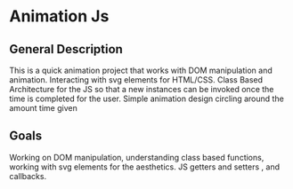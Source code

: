 # Animation Js 

## General Description
This is a quick animation project that works with DOM manipulation and animation.
Interacting with svg elements for HTML/CSS. Class Based Architecture for the JS so that a new instances can be invoked once the time is completed for the user.
Simple animation design circling around the amount time given

## Goals
Working on DOM manipulation, understanding class based functions, working with
svg elements for the aesthetics. JS getters and setters , and callbacks.